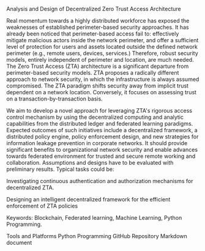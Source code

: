 Analysis and Design of Decentralized Zero Trust Access Architecture


Real momentum towards a highly distributed workforce has exposed the weaknesses of established perimeter-based security approaches. It has already been noticed that perimeter-based access fail to:
effectively mitigate malicious actors inside the network perimeter, and
offer a sufficient level of protection for users and assets located outside the defined network perimeter (e.g., remote users, devices, services.)
Therefore, robust security models, entirely independent of perimeter and location, are much needed. The Zero Trust Access (ZTA) architecture is a significant departure from perimeter-based security models. ZTA proposes a radically different approach to network security, in which the infrastructure is always assumed compromised. The ZTA paradigm shifts security away from implicit trust dependent on a network location. Conversely, it focuses on assessing trust on a transaction-by-transaction basis.

We aim to develop a novel approach for leveraging ZTA's rigorous access control mechanism by using the decentralized computing and analytic capabilities from the distributed ledger and federated learning paradigms. Expected outcomes of such initiatives include a decentralized framework, a distributed policy engine, policy enforcement design, and new strategies for information leakage prevention in corporate networks. It should provide significant benefits to organizational network security and enable advances towards federated environment for trusted and secure remote working and collaboration. Assumptions and designs have to be evaluated with preliminary results. Typical tasks could be:

Investigating continuous authentication and authorization mechanisms for decentralized ZTA.

Designing an intelligent decentralized framework for the efficient enforcement of ZTA policies

Keywords:
Blockchain, Federated learning, Machine Learning, Python Programming.

Tools and Platforms
Python Programming
GitHub Repository
Markdown document
